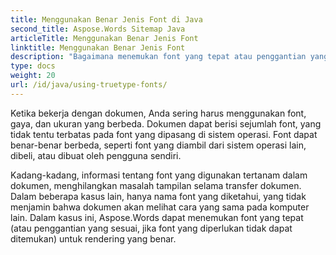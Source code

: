 ```yaml
---
title: Menggunakan Benar Jenis Font di Java
second_title: Aspose.Words Sitemap Java
articleTitle: Menggunakan Benar Jenis Font
linktitle: Menggunakan Benar Jenis Font
description: "Bagaimana menemukan font yang tepat atau penggantian yang sesuai, jika font yang diperlukan tidak dapat ditemukan, untuk rendering yang benar menggunakan Aspose.Words Sitemap JavaSitemap"
type: docs
weight: 20
url: /id/java/using-truetype-fonts/
---
```


Ketika bekerja dengan dokumen, Anda sering harus menggunakan font, gaya, dan ukuran yang berbeda. Dokumen dapat berisi sejumlah font, yang tidak tentu terbatas pada font yang dipasang di sistem operasi. Font dapat benar-benar berbeda, seperti font yang diambil dari sistem operasi lain, dibeli, atau dibuat oleh pengguna sendiri.

Kadang-kadang, informasi tentang font yang digunakan tertanam dalam dokumen, menghilangkan masalah tampilan selama transfer dokumen. Dalam beberapa kasus lain, hanya nama font yang diketahui, yang tidak menjamin bahwa dokumen akan melihat cara yang sama pada komputer lain. Dalam kasus ini, Aspose.Words dapat menemukan font yang tepat (atau penggantian yang sesuai, jika font yang diperlukan tidak dapat ditemukan) untuk rendering yang benar.
